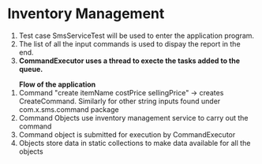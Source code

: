 # Inventory Management

<ol>
<li>Test case SmsServiceTest will be used to enter the application program.</li>
<li>The list of all the input commands is used to dispay the report in the end.</li>
<li><b>CommandExecutor uses a thread to execte the tasks added to the queue.</b></li>
</ol>
<ol><b>Flow of the application</b>
<li>Command "create itemName costPrice sellingPrice" -> creates CreateCommand. Similarly for other string inputs found under com.x.sms.command package</li>
<li>Command Objects use inventory management service to carry out the command</li>
<li>Command object is submitted for execution by CommandExecutor</li>
<li>Objects store data in static collections to make data available for all the objects</li>
</ol>
